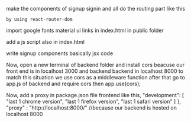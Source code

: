
make the components of signup signin and all 
  do the routing part like this 

   <BrowserRouter>
      <Routes>
        <Route exact path='/' Component={Home}></Route>
        <Route exact path='/signup' Component={Signup}></Route>
        <Route exact path='/login' Component={Signin}></Route>
        <Route path="*" Component={NoPageFound} />
      </Routes>
    </BrowserRouter>

    by using react-router-dom

import google fonts material ui links in index.html in public folder

   <!-- Font Awesome -->
  <link
  href="https://cdnjs.cloudflare.com/ajax/libs/font-awesome/6.0.0/css/all.min.css"
  rel="stylesheet"
  />
  <!-- Google Fonts -->
  <link
  href="https://fonts.googleapis.com/css?family=Roboto:300,400,500,700&display=swap"
  rel="stylesheet"
  />
  <!-- MDB -->
  <link
  href="https://cdnjs.cloudflare.com/ajax/libs/mdb-ui-kit/6.4.1/mdb.min.css"
  rel="stylesheet"
  />
    <title>React App</title>

add a js script also in index.html
  <script
  type="text/javascript"
  src="https://cdnjs.cloudflare.com/ajax/libs/mdb-ui-kit/6.4.1/mdb.min.js"
  ></script>
</html>

write signup components basically jsx code

Now, open a new terminal of backend folder and install cors
 beacuse our front end is in localhost 3000
 and backend backend in localhost 8000 to match this situation we use cors as a middleware function
 after that go to app.js of backend and require cors 
 then app.use(cors);

Now, add a proxy in package.json file frontend
 like this,
 "development": [
      "last 1 chrome version",
      "last 1 firefox version",
      "last 1 safari version"
    ]
  },
  "proxy" : "http://localhost:8000/" //because our backend is hosted on localhost 8000
